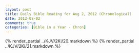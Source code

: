 ```yaml
---
layout: post
title: Daily Bible Reading for Aug 2, 2012 (Chronological)
date: 2012-08-02
comments: true
categories: [Bible in a Year - Chron]
---
```

{% render_partial ../KJV/2Ki/20.markdown %}
{% render_partial ../KJV/2Ki/21.markdown %}
